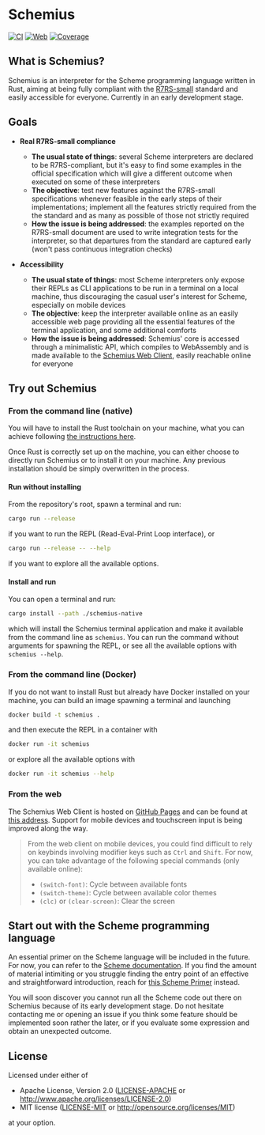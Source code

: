 # Schemius

[![CI](https://github.com/cowuake/schemius/actions/workflows/continuous-integration.yml/badge.svg)](https://github.com/cowuake/schemius/actions/workflows/continuous-integration.yaml)
[![Web](https://github.com/cowuake/schemius/actions/workflows/publish-web.yml/badge.svg)](https://github.com/cowuake/schemius/actions/workflows/publish-web.yml)
[![Coverage](https://coveralls.io/repos/github/cowuake/schemius/badge.svg)](https://coveralls.io/github/cowuake/schemius)

## What is Schemius?

Schemius is an interpreter for the Scheme programming language written in Rust, aiming at being fully compliant with the [R7RS-small](https://small.r7rs.org/) standard and easily accessible for everyone. Currently in an early development stage.

## Goals

- **Real R7RS-small compliance**
  - **The usual state of things**: several Scheme interpreters are declared to be R7RS-compliant, but it's easy to find some examples in the official specification which will give a different outcome when executed on some of these interpreters
  - **The objective**: test new features against the R7RS-small specifications whenever feasible in the early steps of their implementations; implement all the features strictly required from the the standard and as many as possible of those not strictly required
  - **How the issue is being addressed**: the examples reported on the R7RS-small document are used to write integration tests for the interpreter, so that departures from the standard are captured early (won't pass continuous integration checks)

- **Accessibility**
  - **The usual state of things**: most Scheme interpreters only expose their REPLs as CLI applications to be run in a terminal on a local machine, thus discouraging the casual user's interest for Scheme, especially on mobile devices
  - **The objective**: keep the interpreter available online as an easily accessible web page providing all the essential features of the terminal application, and some additional comforts
  - **How the issue is being addressed**: Schemius' core is accessed through a minimalistic API, which compiles to WebAssembly and is made available to the [Schemius Web Client](https://cowuake.github.io/schemius/), easily reachable online for everyone

## Try out Schemius

### From the command line (native)

You will have to install the Rust toolchain on your machine, what you can achieve following [the instructions here](https://www.rust-lang.org/tools/install).

Once Rust is correctly set up on the machine, you can either choose to directly run Schemius or to install it on your machine. Any previous installation should be simply overwritten in the process.

#### Run without installing

From the repository's root, spawn a terminal and run:

```bash
cargo run --release
```

if you want to run the REPL (Read-Eval-Print Loop interface), or

```bash
cargo run --release -- --help
```

if you want to explore all the available options.

#### Install and run

You can open a terminal and run:

```bash
cargo install --path ./schemius-native
```

which will install the Schemius terminal application and make it available from the command line as `schemius`. You can run the command without arguments for spawning the REPL, or see all the available options with `schemius --help`.

### From the command line (Docker)

If you do not want to install Rust but already have Docker installed on your machine, you can build an image spawning a terminal and launching

```bash
docker build -t schemius .
```

and then execute the REPL in a container with

```bash
docker run -it schemius
```

or explore all the available options with

```bash
docker run -it schemius --help
```

### From the web

The Schemius Web Client is hosted on [GitHub Pages](https://pages.github.com/) and can be found at [this address](https://cowuake.github.io/schemius/). Support for mobile devices and touchscreen input is being improved along the way.

> From the web client on mobile devices, you could find difficult to rely on keybinds involving modifier keys such as `Ctrl` and `Shift`. For now, you can take advantage of the following special commands (only available online):
>
> - `(switch-font)`: Cycle between available fonts
> - `(switch-theme)`: Cycle between available color themes
> - `(clc)` or `(clear-screen)`: Clear the screen
>

## Start out with the Scheme programming language

An essential primer on the Scheme language will be included in the future. For now, you can refer to the [Scheme documentation](https://docs.scheme.org/). If you find the amount of material intimiting or you struggle finding the entry point of an effective and straightforward introduction, reach for [this Scheme Primer](https://spritely.institute/static/papers/scheme-primer.html) instead.

You will soon discover you cannot run all the Scheme code out there on Schemius because of its early development stage. Do not hesitate contacting me or opening an issue if you think some feature should be implemented soon rather the later, or if you evaluate some expression and obtain an unexpected outcome.

## License

Licensed under either of

- Apache License, Version 2.0
    ([LICENSE-APACHE](LICENSE-APACHE) or http://www.apache.org/licenses/LICENSE-2.0)
- MIT license
    ([LICENSE-MIT](LICENSE-MIT) or http://opensource.org/licenses/MIT)

at your option.

